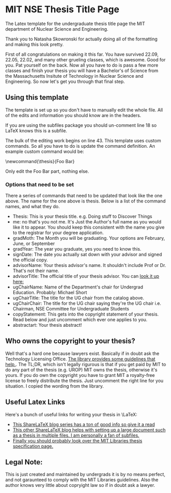 # MIT NSE Thesis Title Page
The Latex template for the undergraduate thesis title page the MIT department of Nuclear Science and Engineering.

Thank you to Natasha Skowronski for actually doing all of the formatting and making this look pretty. 

First of all congratulations on making it this far. You have survived 22.09, 22.05, 22.02, and many other grueling classes, which is awesome. Good for you. Pat yourself on the back. Now all you have to do is pass a few more classes and finish your thesis you will have a Bachelor's of Science from the Massachusetts Insitute of Technology in Nuclear Science and Engineering. So now let's get you through that final step. 

## Using this template

The template is set up so you don't have to manually edit the whole file. All of the edits and information you should know are in the headers.

If you are using the subfiles package you should un-comment line 18 so LaTeX knows this is a subfile.

The bulk of the editing work begins on line 43. This template uses custom commands. So all you have to do is update the command definition. An example custom command would be:

\newcommand{\thesis}{Foo Bar}

Only edit the Foo Bar part, nothing else.

### Options that need to be set
There a series of commands that need to be updated that look like the one above. The name for the one above is thesis. Below is a list of the command names, and what they do.

* Thesis: This is your thesis title. e.g. Doing stuff to Discover Things
* me: no that's you not me. It's Just the Author's full name as you would like it to appear. You should keep this consistent with the name you give to the registrar for your degree application.
* gradMoth: The Month you will be graduating. Your options are February, June, or September
* gradYear: The year you graduate, yes you need to know this.
* signDate: The date you actually sat down with your advisor and signed the official copy.
* advisorName: Your thesis advisor's name. It shouldn't include Prof or Dr. That's not their name.
* advisorTitle: The official title of your thesis advisor. You can [look it up here:](http://catalog.mit.edu/schools/engineering/nuclear-science-engineering/#facultystafftext)
* ugChairName: Name of the Department's chair for Undergrad Education. Probably: Michael Short
* ugChairTitle: The title for the UG chair from the catalog above. 
* ugChairChair: The title for the UG chair saying they're the UG chair i.e. Chairman, NSE Committee for Undergraduate Students
* copyStatement: This gets into the copyright statement of your thesis. Read below and just uncomment which ever one applies to you.
* abstractart: Your thesis abstract!

## Who owns the copyright to your thesis?
Well that's a hard one because lawyers exist. Basically if in doubt ask the Technology Licensing Office. [The library provides  some guidelines that help.](https://libraries.mit.edu/archives/thesis-specs/#copyright). The TL;DR, which isn't legally rigurous is that if you get paid by MIT to do any part of the thesis (e.g. UROP) MIT owns the thesis, otherwise it's yours. If you do own the copyright you have to grant MIT a royalty-free license to freely distribute the thesis. Just uncomment the right line for you situation. I copied the wording from the library. 

## Useful Latex Links

Here's a bunch of useful links for writing your thesis in \LaTeX:
* [This ShareLaTeX blog series has a ton of good info so give it a read](https://www.sharelatex.com/blog/2013/08/02/thesis-series-pt1.html)
* [This other ShareLaTeX blog helps with setting up a large document such as a thesis in multiple files. I am personally a fan of subfiles.](https://www.sharelatex.com/learn/Multi-file_LaTeX_projects)
* [Finally you should probably look over the MIT Libraries thesis specification page.](https://libraries.mit.edu/archives/thesis-specs/)

## Legal Note:

This is just created and maintained by undergrads it is by no means perfect, and not garaunteed to comply with the MIT Libraries guidelines. Also the author knows very little about copryight law so if in doubt ask a lawyer.
